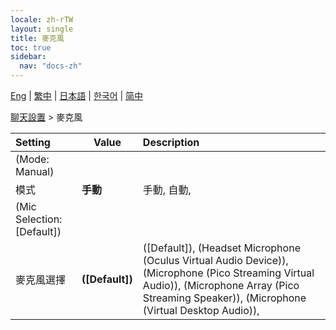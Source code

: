 ```yaml
---
locale: zh-rTW
layout: single
title: 麥克風
toc: true
sidebar:
  nav: "docs-zh"
---
```

[Eng](/dancexr/menu/2025.4/chat/microphone) | [繁中](/tw/dancexr/menu/2025.4/chat/microphone) | [日本語](/jp/dancexr/menu/2025.4/chat/microphone) | [한국어](/kr/dancexr/menu/2025.4/chat/microphone) | [简中](/zh/dancexr/menu/2025.4/chat/microphone)

[聊天設置](../menu#聊天設置) > 麥克風



| Setting | Value | Description |
| :--- | --- | :--- |
| (Mode: Manual) || 
| 模式 | **手動** | 手動, 自動,  |
| (Mic Selection: [Default]) || 
| 麥克風選擇 | **([Default])** | ([Default]), (Headset Microphone (Oculus Virtual Audio Device)), (Microphone (Pico Streaming Virtual Audio)), (Microphone Array (Pico Streaming Speaker)), (Microphone (Virtual Desktop Audio)),  |

